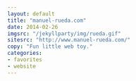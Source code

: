 ```yaml
---
layout: default
title: "manuel-rueda.com"
date: 2014-02-26
imgsrc: "/jekyllparty/img/rueda.gif"
sitesrc: "http://www.manuel-rueda.com/"
copy: "Fun little web toy."
categories:
- favorites
- website
---
```


